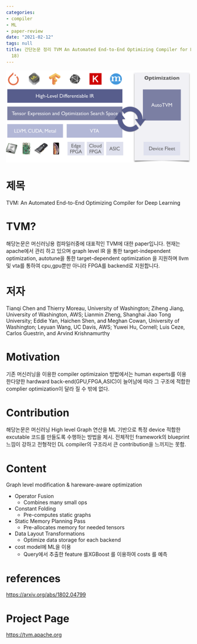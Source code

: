 ```yaml
---
categories:
- compiler
- ML
- paper-review
date: "2021-02-12"
tags: null
title: 간단논문 정리 TVM An Automated End-to-End Optimizing Compiler for Deep Learning  (OSDI
  18)
---
```

![](/assets/images/tvm1.png)
# 제목
TVM: An Automated End-to-End Optimizing Compiler for Deep Learning

# TVM?
해당논문은 머신러닝용 컴파일러중에 대표적인 TVM에 대한 paper입니다. 현재는 apache에서 관리 하고 있으며 graph level IR 을 통한 target-independent optimization, 
autotune을 통한 target-dependent optimization 을 지원하며 llvm 및 vta를 통하여 cpu,gpu뿐만 아니라 FPGA를 backend로 지원합니다. 

# 저자
Tianqi Chen and Thierry Moreau, University of Washington; Ziheng Jiang, University of Washington, AWS; Lianmin Zheng, Shanghai Jiao Tong University; Eddie Yan, Haichen Shen, and Meghan Cowan, University of Washington; Leyuan Wang, UC Davis, AWS; Yuwei Hu, Cornell; Luis Ceze, Carlos Guestrin, and Arvind Krishnamurthy

# Motivation
 기존 머신러닝을 이용한 compiler optimizaion 방법에서는  human experts를 이용한다양한 hardward back-end(GPU,FPGA,ASIC)이 늘어남에 따라 그 구조에 적합한 complier optimization이 달라 질 수 밖에 없다.  

# Contribution
해당논문은 머신러닝 High level Graph 연산을 ML 기반으로 특정 device 적합한 excutable 코드를 만들도록 수행하는 방법을 제시. 전체적인 framework의 blueprint 느낌이 강하고 전형적인 DL compiler의 구조라서 큰 contribution을 느끼지는 못함.



# Content
Graph level modification & hareware-aware optimization 

- Operator Fusion 
  - Combines many small ops 
- Constant Folding 
  - Pre-computes static graphs  
- Static Memory Planning Pass 
  - Pre-allocates memory for needed tensors 
- Data Layout Transformations 
  - Optimize data storage for each backend  
- cost model에 ML을 이용 
  - Query에서 추출한  feature 를XGBoost 를 이용하여  costs 를 예측 
# references
https://arxiv.org/abs/1802.04799
# Project Page
https://tvm.apache.org
